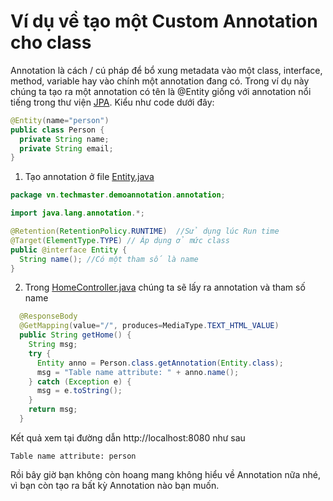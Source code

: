 # Ví dụ về tạo một Custom Annotation cho class

Annotation là cách / cú pháp để bổ xung metadata vào một class, interface, method, variable hay vào chính một annotation đang có.
Trong ví dụ này chúng ta tạo ra một annotation có tên là @Entity giống với annotation nổi tiếng trong thư viện [JPA](https://www.baeldung.com/jpa-entities). Kiểu như code dưới đây:

```java
@Entity(name="person")
public class Person {
  private String name;
  private String email;
}
```

1. Tạo annotation ở file [Entity.java](src/main/java/vn/techmaster/demoannotation/annotation/Entity.java)

```java
package vn.techmaster.demoannotation.annotation;

import java.lang.annotation.*;

@Retention(RetentionPolicy.RUNTIME)  //Sử dụng lúc Run time
@Target(ElementType.TYPE) // Áp dụng ở mức class
public @interface Entity {
  String name(); //Có một tham số là name
}
```
2. Trong [HomeController.java](src/main/java/vn/techmaster/demoannotation/controller/HomeController.java) chúng ta sẽ lấy ra annotation và tham số name
```java
  @ResponseBody
  @GetMapping(value="/", produces=MediaType.TEXT_HTML_VALUE)
  public String getHome() {
    String msg;
    try {
      Entity anno = Person.class.getAnnotation(Entity.class);
      msg = "Table name attribute: " + anno.name(); 
    } catch (Exception e) {
      msg = e.toString();
    }
    return msg;    
  }
```
Kết quả xem tại đường dẫn http://localhost:8080 như sau
```
Table name attribute: person
```

Rồi bây giờ bạn không còn hoang mang không hiểu về Annotation nữa nhé, vì bạn còn tạo ra bất kỳ Annotation nào bạn muốn.
